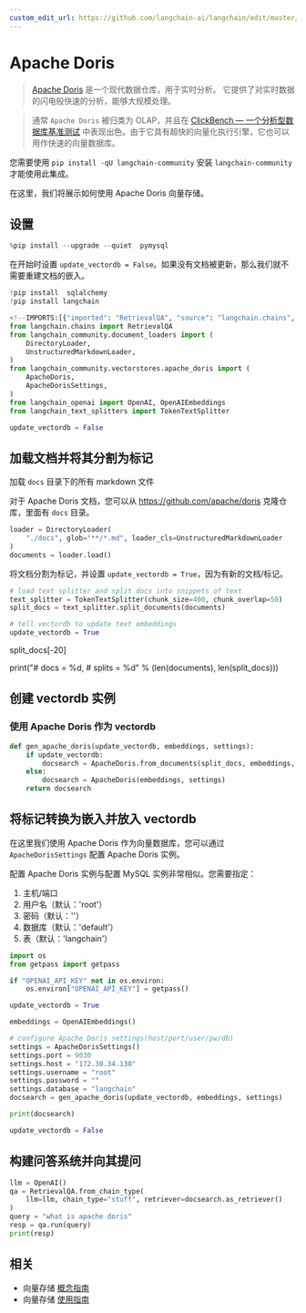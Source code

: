 ```yaml
---
custom_edit_url: https://github.com/langchain-ai/langchain/edit/master/docs/docs/integrations/vectorstores/apache_doris.ipynb
---
```

# Apache Doris

>[Apache Doris](https://doris.apache.org/) 是一个现代数据仓库，用于实时分析。
它提供了对实时数据的闪电般快速的分析，能够大规模处理。

>通常 `Apache Doris` 被归类为 OLAP，并且在 [ClickBench — 一个分析型数据库基准测试](https://benchmark.clickhouse.com/) 中表现出色。由于它具有超快的向量化执行引擎，它也可以用作快速的向量数据库。

您需要使用 `pip install -qU langchain-community` 安装 `langchain-community` 才能使用此集成。

在这里，我们将展示如何使用 Apache Doris 向量存储。

## 设置


```python
%pip install --upgrade --quiet  pymysql
```

在开始时设置 `update_vectordb = False`。如果没有文档被更新，那么我们就不需要重建文档的嵌入。


```python
!pip install  sqlalchemy
!pip install langchain
```


```python
<!--IMPORTS:[{"imported": "RetrievalQA", "source": "langchain.chains", "docs": "https://python.langchain.com/api_reference/langchain/chains/langchain.chains.retrieval_qa.base.RetrievalQA.html", "title": "Apache Doris"}, {"imported": "DirectoryLoader", "source": "langchain_community.document_loaders", "docs": "https://python.langchain.com/api_reference/community/document_loaders/langchain_community.document_loaders.directory.DirectoryLoader.html", "title": "Apache Doris"}, {"imported": "UnstructuredMarkdownLoader", "source": "langchain_community.document_loaders", "docs": "https://python.langchain.com/api_reference/community/document_loaders/langchain_community.document_loaders.markdown.UnstructuredMarkdownLoader.html", "title": "Apache Doris"}, {"imported": "ApacheDoris", "source": "langchain_community.vectorstores.apache_doris", "docs": "https://python.langchain.com/api_reference/community/vectorstores/langchain_community.vectorstores.apache_doris.ApacheDoris.html", "title": "Apache Doris"}, {"imported": "ApacheDorisSettings", "source": "langchain_community.vectorstores.apache_doris", "docs": "https://python.langchain.com/api_reference/community/vectorstores/langchain_community.vectorstores.apache_doris.ApacheDorisSettings.html", "title": "Apache Doris"}, {"imported": "OpenAI", "source": "langchain_openai", "docs": "https://python.langchain.com/api_reference/openai/llms/langchain_openai.llms.base.OpenAI.html", "title": "Apache Doris"}, {"imported": "OpenAIEmbeddings", "source": "langchain_openai", "docs": "https://python.langchain.com/api_reference/openai/embeddings/langchain_openai.embeddings.base.OpenAIEmbeddings.html", "title": "Apache Doris"}, {"imported": "TokenTextSplitter", "source": "langchain_text_splitters", "docs": "https://python.langchain.com/api_reference/text_splitters/base/langchain_text_splitters.base.TokenTextSplitter.html", "title": "Apache Doris"}]-->
from langchain.chains import RetrievalQA
from langchain_community.document_loaders import (
    DirectoryLoader,
    UnstructuredMarkdownLoader,
)
from langchain_community.vectorstores.apache_doris import (
    ApacheDoris,
    ApacheDorisSettings,
)
from langchain_openai import OpenAI, OpenAIEmbeddings
from langchain_text_splitters import TokenTextSplitter

update_vectordb = False
```

## 加载文档并将其分割为标记

加载 `docs` 目录下的所有 markdown 文件

对于 Apache Doris 文档，您可以从 https://github.com/apache/doris 克隆仓库，里面有 `docs` 目录。


```python
loader = DirectoryLoader(
    "./docs", glob="**/*.md", loader_cls=UnstructuredMarkdownLoader
)
documents = loader.load()
```

将文档分割为标记，并设置 `update_vectordb = True`，因为有新的文档/标记。


```python
# load text splitter and split docs into snippets of text
text_splitter = TokenTextSplitter(chunk_size=400, chunk_overlap=50)
split_docs = text_splitter.split_documents(documents)

# tell vectordb to update text embeddings
update_vectordb = True
```

split_docs[-20]

print("# docs  = %d, # splits = %d" % (len(documents), len(split_docs)))

## 创建 vectordb 实例

### 使用 Apache Doris 作为 vectordb


```python
def gen_apache_doris(update_vectordb, embeddings, settings):
    if update_vectordb:
        docsearch = ApacheDoris.from_documents(split_docs, embeddings, config=settings)
    else:
        docsearch = ApacheDoris(embeddings, settings)
    return docsearch
```

## 将标记转换为嵌入并放入 vectordb

在这里我们使用 Apache Doris 作为向量数据库，您可以通过 `ApacheDorisSettings` 配置 Apache Doris 实例。

配置 Apache Doris 实例与配置 MySQL 实例非常相似。您需要指定：
1. 主机/端口
2. 用户名（默认：'root'）
3. 密码（默认：''）
4. 数据库（默认：'default'）
5. 表（默认：'langchain'）


```python
import os
from getpass import getpass

if "OPENAI_API_KEY" not in os.environ:
    os.environ["OPENAI_API_KEY"] = getpass()
```


```python
update_vectordb = True

embeddings = OpenAIEmbeddings()

# configure Apache Doris settings(host/port/user/pw/db)
settings = ApacheDorisSettings()
settings.port = 9030
settings.host = "172.30.34.130"
settings.username = "root"
settings.password = ""
settings.database = "langchain"
docsearch = gen_apache_doris(update_vectordb, embeddings, settings)

print(docsearch)

update_vectordb = False
```

## 构建问答系统并向其提问


```python
llm = OpenAI()
qa = RetrievalQA.from_chain_type(
    llm=llm, chain_type="stuff", retriever=docsearch.as_retriever()
)
query = "what is apache doris"
resp = qa.run(query)
print(resp)
```


## 相关

- 向量存储 [概念指南](/docs/concepts/#vector-stores)
- 向量存储 [使用指南](/docs/how_to/#vector-stores)
